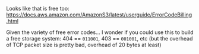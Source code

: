 Looks like that is free too: https://docs.aws.amazon.com/AmazonS3/latest/userguide/ErrorCodeBilling.html

Given the variety of free error codes... I wonder if you could use this to build a free storage system: 404 == `011001`, 403 == `001001`, etc (but the overhead of TCP packet size is pretty bad, overhead of 20 bytes at least)
